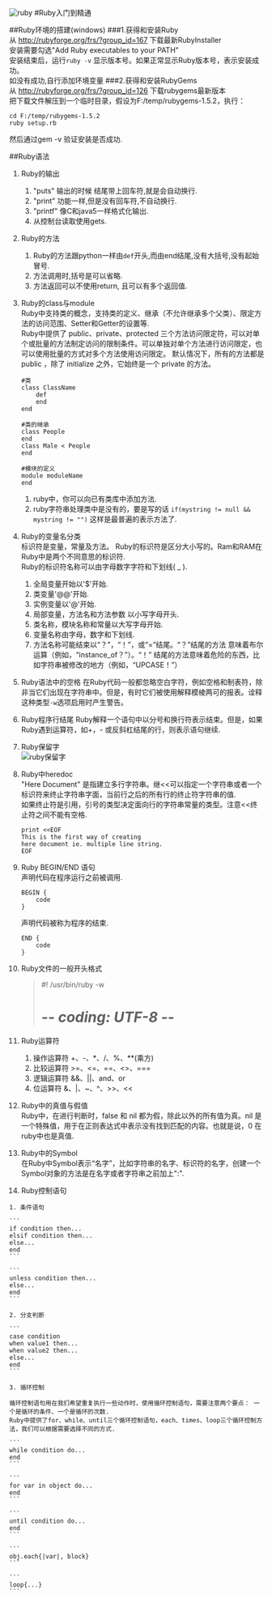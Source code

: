 ![ruby](http://i.imgur.com/YyupAwF.jpg)
#Ruby入门到精通

##Ruby环境的搭建(windows)
###1.获得和安装Ruby  
从 http://rubyforge.org/frs/?group_id=167 下载最新RubyInstaller    
安装需要勾选"Add Ruby executables to your PATH"  
安装结束后，运行`ruby -v` 显示版本号。如果正常显示Ruby版本号，表示安装成功。  
如没有成功,自行添加环境变量
###2.获得和安装RubyGems  
从 http://rubyforge.org/frs/?group_id=126 下载rubygems最新版本  
把下载文件解压到一个临时目录，假设为F:/temp/rubygems-1.5.2，执行：  

	cd F:/temp/rubygems-1.5.2  
	ruby setup.rb
  
然后通过gem -v 验证安装是否成功.  


##Ruby语法

1. Ruby的输出  
	1. "puts" 输出的时候 结尾带上回车符,就是会自动换行.   
	2. "print" 功能一样,但是没有回车符,不自动换行.   
	3. "printf" 像C和java5一样格式化输出.  
	4. 从控制台读取使用gets.  
2. Ruby的方法
	1. Ruby的方法跟python一样由`def`开头,而由end结尾,没有大括号,没有起始冒号.  
	2. 方法调用时,括号是可以省略.
    3. 方法返回可以不使用return, 且可以有多个返回值.
3. Ruby的class与module  
	Ruby中支持类的概念，支持类的定义、继承（不允许继承多个父类）、限定方法的访问范围、Setter和Getter的设置等.  
	Ruby中提供了 public、private、protected 三个方法访问限定符，可以对单个或批量的方法制定访问的限制条件。可以单独对单个方法进行访问限定，也可以使用批量的方式对多个方法使用访问限定。
    默认情况下，所有的方法都是 public ，除了 initialize 之外，它始终是一个 private 的方法。  

	```
	#类
	class ClassName  
		def   
		end  
	end  
	
	#类的继承   
	class People   
	end  
	class Male < People  
	end 
	 
	#模块的定义
	module moduleName  
	end  
	```   
    
	1. ruby中，你可以向已有类库中添加方法.  
	2. ruby字符串处理类中是没有的，要是写的话 `if(mystring != null && mystring != "")` 这样是最普遍的表示方法了.
 
4. Ruby的变量名分类  
	标识符是变量，常量及方法。 Ruby的标识符是区分大小写的。Ram和RAM在Ruby中是两个不同意思的标识符.    
	Ruby的标识符名称可以由字母数字字符和下划线( _ ).  
	1. 全局变量开始以'$'开始.  
	2. 类变量'@@'开始.  
	3. 实例变量以'@'开始.
	4. 局部变量，方法名和方法参数 以小写字母开头.  
	5. 类名称，模块名称和常量以大写字母开始.  
	6. 变量名称由字母，数字和下划线.  
	7. 方法名称可能结束以“？”，“！”，或“=”结尾。“？”结尾的方法 意味着布尔运算（例如，“in​​stance_of？”）。“！” 结尾的方法意味着危险的东西，比如字符串被修改的地方（例如，“UPCASE！”）
5. Ruby语法中的空格
	在Ruby代码一般都忽略空白字符，例如空格和制表符，除非当它们出现在字符串中。但是，有时它们被使用解释模棱两可的报表。诠释这种类型`-w`选项启用时产生警告。  
6. Ruby程序行结尾
	Ruby解释一个语句中以分号和换行符表示结束。但是，如果Ruby遇到运算符，如+，- 或反斜杠结尾的行，则表示语句继续.
7. Ruby保留字  
	![ruby保留字](http://i.imgur.com/MYdgEt6.jpg)    
8. Ruby中heredoc  
	"Here Document" 是指建立多行字符串。继<<可以指定一个字符串或者一个标识符来终止字符串字面，当前行之后的所有行的终止符字符串的值.  
	如果终止符是引用，引号的类型决定面向行的字符串常量的类型。注意<<终止符之间不能有空格.

	```  
	print <<EOF     
    This is the first way of creating    
    here document ie. multiple line string.    
	EOF    
	```  

9. Ruby BEGIN/END 语句   
	声明代码在程序运行之前被调用.  

	```
	BEGIN {
   		code
	}
	```

	声明代码被称为程序的结束. 

	```
	END {
   		code
	}
	```

10. Ruby文件的一般开头格式  

	> 	#! /usr/bin/ruby -w   
	> 	# -*- coding: UTF-8 -*-  

11. Ruby运算符  
	1. 操作运算符 +、-、*、/、%、**(乘方)  
	2. 比较运算符 >=、<=、==、<>、===  
	3. 逻辑运算符 &&、||、and、or  
	4. 位运算符   &、|、~、^、>>、<<  

12. Ruby中的真值与假值  
	Ruby中，在进行判断时，false 和 nil 都为假，除此以外的所有值为真。nil 是一个特殊值，用于在正则表达式中表示没有找到匹配的内容。也就是说，0 在ruby中也是真值.  
13. Ruby中的Symbol  
	在Ruby中Symbol表示“名字”，比如字符串的名字、标识符的名字，创建一个Symbol对象的方法是在名字或者字符串之前加上":".  
14. Ruby控制语句  
		
> 

 	1. 条件语句  

	``` 
	if condition then...    
	elsif condition then...    
	else...    
	end      
	```  

	```     
	unless condition then...    
	else...    
	end      
	```  

	2. 分支判断  

	```
	case condition  
	when value1 then...  
	when value2 then...   
	else...  
	end  
	```

	3. 循环控制  

	循环控制语句用在我们希望重复执行一些动作时，使用循环控制语句，需要注意两个要点： 一个是循环的条件、一个是循环的次数.    
	Ruby中提供了for、while、until三个循环控制语句，each、times、loop三个循环控制方法，我们可以根据需要选择不同的方式.  

	```  
	while condition do...  
	end
	```  
	
	```  
	for var in object do...  
	end
	```  

	```  
	until condition do...  
	end
	```  

	```  
	obj.each{|var|, block}  
	```  
	
	```  
	loop{...}   
	```  
 